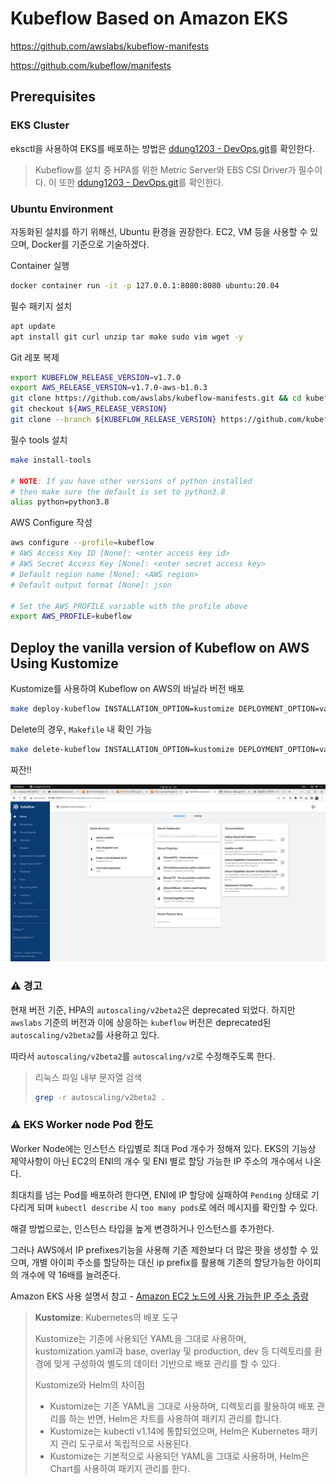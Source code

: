 # Kubeflow Based on Amazon EKS

https://github.com/awslabs/kubeflow-manifests

https://github.com/kubeflow/manifests

## Prerequisites

### EKS Cluster

eksctl을 사용하여 EKS를 배포하는 방법은 [ddung1203 - DevOps.git](https://github.com/ddung1203/DevOps/blob/main/DevOps/AWS_EKS_%EB%B0%B0%ED%8F%AC.md)를 확인한다.

> Kubeflow를 설치 중 HPA를 위한 Metric Server와 EBS CSI Driver가 필수이다. 이 또한 [ddung1203 - DevOps.git](https://github.com/ddung1203/DevOps/blob/main/DevOps/AWS_EKS_%EB%B0%B0%ED%8F%AC.md)를 확인한다.


### Ubuntu Environment

자동화된 설치를 하기 위해선, Ubuntu 환경을 권장한다. EC2, VM 등을 사용할 수 있으며, Docker를 기준으로 기술하겠다.

Container 실행

```bash
docker container run -it -p 127.0.0.1:8080:8080 ubuntu:20.04
```

필수 패키지 설치

```bash
apt update
apt install git curl unzip tar make sudo vim wget -y
```

Git 레포 복제

```bash
export KUBEFLOW_RELEASE_VERSION=v1.7.0
export AWS_RELEASE_VERSION=v1.7.0-aws-b1.0.3
git clone https://github.com/awslabs/kubeflow-manifests.git && cd kubeflow-manifests
git checkout ${AWS_RELEASE_VERSION}
git clone --branch ${KUBEFLOW_RELEASE_VERSION} https://github.com/kubeflow/manifests.git upstream
```

필수 tools 설치

```bash
make install-tools

# NOTE: If you have other versions of python installed 
# then make sure the default is set to python3.8
alias python=python3.8
```

AWS Configure 작성

```bash
aws configure --profile=kubeflow
# AWS Access Key ID [None]: <enter access key id>
# AWS Secret Access Key [None]: <enter secret access key>
# Default region name [None]: <AWS region>
# Default output format [None]: json

# Set the AWS_PROFILE variable with the profile above
export AWS_PROFILE=kubeflow
```

## Deploy the vanilla version of Kubeflow on AWS Using Kustomize

Kustomize를 사용하여 Kubeflow on AWS의 바닐라 버전 배포

```bash
make deploy-kubeflow INSTALLATION_OPTION=kustomize DEPLOYMENT_OPTION=vanilla
```

Delete의 경우, `Makefile` 내 확인 가능

```bash
make delete-kubeflow INSTALLATION_OPTION=kustomize DEPLOYMENT_OPTION=vanilla
```

짜잔!!

![kubeflow_central_dashboard](./img/kubeflow_central_dashboard_2.png)

### ⚠️ 경고

현재 버전 기준, HPA의 `autoscaling/v2beta2`은 deprecated 되었다. 하지만 `awslabs` 기준의 버전과 이에 상응하는 `kubeflow` 버전은 deprecated된 `autoscaling/v2beta2`를 사용하고 있다.

따라서 `autoscaling/v2beta2`를 `autoscaling/v2`로 수정해주도록 한다.

> 리눅스 파일 내부 문자열 검색
> 
> ```bash
> grep -r autoscaling/v2beta2 .
> ```

### ⚠️ EKS Worker node Pod 한도

Worker Node에는 인스턴스 타입별로 최대 Pod 개수가 정해져 있다. EKS의 기능상 제약사항이 아닌 EC2의 ENI의 개수 및 ENI 별로 할당 가능한 IP 주소의 개수에서 나온다.

최대치를 넘는 Pod를 배포하려 한다면, ENI에 IP 할당에 실패하여 `Pending` 상태로 기다리게 되며 `kubectl describe` 시 `too many pods`로 에러 메시지를 확인할 수 있다.

해결 방법으로는, 인스턴스 타입을 높게 변경하거나 인스턴스를 추가한다.

그러나 AWS에서 IP prefixes기능을 사용해 기존 제한보다 더 많은 팟을 생성할 수 있으며, 개별 아이피 주소를 할당하는 대신 ip prefix를 활용해 기존의 할당가능한 아이피의 개수에 약 16배를 늘려준다.

Amazon EKS 사용 설명서 참고 - [Amazon EC2 노드에 사용 가능한 IP 주소 증량](https://docs.aws.amazon.com/ko_kr/eks/latest/userguide/cni-increase-ip-addresses.html)

> **Kustomize**: Kubernetes의 배포 도구
> 
> Kustomize는 기존에 사용되던 YAML을 그대로 사용하며, kustomization.yaml과 base, overlay 및 production, dev 등 디렉토리를 환경에 맞게 구성하여 별도의 데이터 기반으로 배포 관리를 할 수 있다.
> 
> Kustomize와 Helm의 차이점
> - Kustomize는 기존 YAML을 그대로 사용하며, 디렉토리를 활용하여 배포 관리를 하는 반면, Helm은 차트를 사용하여 패키지 관리를 합니다.
> - Kustomize는 kubectl v1.14에 통합되었으며, Helm은 Kubernetes 패키지 관리 도구로서 독립적으로 사용된다.
> - Kustomize는 기본적으로 사용되던 YAML을 그대로 사용하며, Helm은 Chart를 사용하여 패키지 관리를 한다.